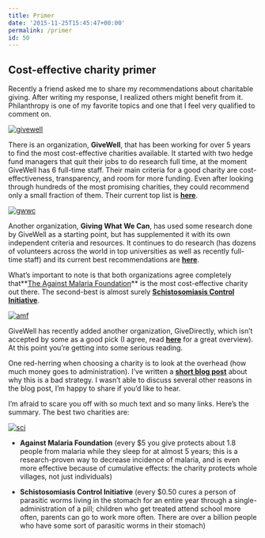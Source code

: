 ```yaml
---
title: Primer
date: '2015-11-25T15:45:47+00:00'
permalink: /primer
id: 50
---
```


## Cost-effective charity primer

Recently a friend asked me to share my recommendations about charitable giving. After writing my response, I realized others might benefit from it. Philanthropy is one of my favorite topics and one that I feel very qualified to comment on.

[![givewell](http://yboris.com/wp-content/uploads/2015/11/givewell.jpg)](http://yboris.com/wp-content/uploads/2015/11/givewell.jpg)

There is an organization, **GiveWell**, that has been working for over 5 years to find the most cost-effective charities available. It started with two hedge fund managers that quit their jobs to do research full time, at the moment GiveWell has 6 full-time staff. Their main criteria for a good charity are cost-effectiveness, transparency, and room for more funding. Even after looking through hundreds of the most promising charities, they could recommend only a small fraction of them. Their current top list is [**here**](http://www.givewell.org/charities/top-charities).

[![gwwc](http://yboris.com/wp-content/uploads/2015/11/gwwc.jpg)](http://yboris.com/wp-content/uploads/2015/11/gwwc.jpg)

Another organization, **Giving What We Can**, has used some research done by GiveWell as a starting point, but has supplemented it with its own independent criteria and resources. It continues to do research (has dozens of volunteers across the world in top universities as well as recently full-time staff) and its current best recommendations are [**here**](http://givingwhatwecan.org/where-to-give/recommended-charities).

What’s important to note is that both organizations agree completely that**[The Against Malaria Foundation](https://www.againstmalaria.com/donate.aspx)** is the most cost-effective charity out there. The second-best is almost surely **[Schistosomiasis Control Initiative](http://www3.imperial.ac.uk/schisto/donate)**.

[![amf](http://yboris.com/wp-content/uploads/2015/11/amf.jpg)](http://yboris.com/wp-content/uploads/2015/11/amf.jpg)

GiveWell has recently added another organization, GiveDirectly, which isn’t accepted by some as a good pick (I agree, read [**here**](http://www.givingwhatwecan.org/blog/2012-11-30/givewell%E2%80%99s-recommendation-of-givedirectly) for a great overview). At this point you’re getting into some serious reading.

One red-herring when choosing a charity is to look at the overhead (how much money goes to administration). I’ve written a [**short blog post**](http://80000hours.org/blog/9-it-is-effectiveness-not-overhead-that-matters) about why this is a bad strategy. I wasn’t able to discuss several other reasons in the blog post, I’m happy to share if you’d like to hear.

I’m afraid to scare you off with so much text and so many links. Here’s the summary. The best two charities are:

[![sci](http://yboris.com/wp-content/uploads/2015/11/sci.jpg)](http://yboris.com/wp-content/uploads/2015/11/sci.jpg)

- **Against Malaria Foundation** (every $5 you give protects about 1.8 people from malaria while they sleep for at almost 5 years; this is a research-proven way to decrease incidence of malaria, and is even more effective because of cumulative effects: the charity protects whole villages, not just individuals)

- **Schistosomiasis Control Initiative** (every $0.50 cures a person of parasitic worms living in the stomach for an entire year through a single-administration of a pill; children who get treated attend school more often, parents can go to work more often. There are over a billion people who have some sort of parasitic worms in their stomach)
